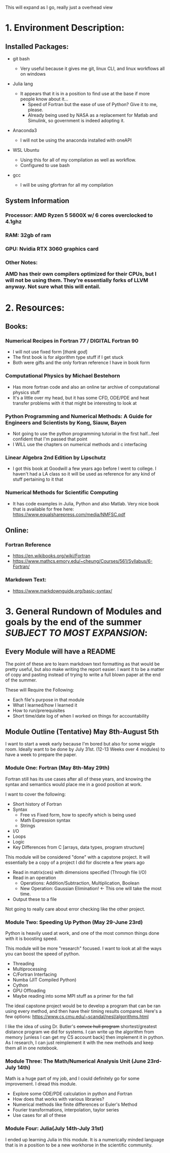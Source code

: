 This will expand as I go, really just a overhead view

# 1. Environment Description:
## Installed Packages:
* git bash
  * Very useful because it gives me git, linux CLI, and linux workflows all on windows
 
* Julia lang 
  * It appears that it is in a position to find use at the base if more people know about it...
    * Speed of Fortran but the ease of use of Python? Give it to me, please. 
    * Already being used by NASA as a replacement for Matlab and Simulink, so government is indeed adopting it.

* Anaconda3
  * I will not be using the anaconda installed with oneAPI

* WSL Ubuntu
  * Using this for all of my compilation as well as workflow. 
  * Configured to use bash
 
* gcc
  * I will be using gfortran for all my compilation

## System Information
### Processor: AMD Ryzen 5 5600X w/ 6 cores overclocked to 4.1ghz
### RAM: 32gb of ram
### GPU: Nvidia RTX 3060 graphics card
### Other Notes: <p> AMD has their own compilers optimized for their CPUs, but I will not be using them. They're essentially forks of LLVM anyway. Not sure what this will entail.
<p>

	

# 2. Resources:
	
## Books:
	
### Numerical Recipes in Fortran 77 / DIGITAL Fortran 90
* I will not use fixed form [*thank god*]
* The first book is for algorithm type stuff if I get stuck
* Both were gifts and the only fortran reference I have in book form
			
### Computational Physics by Michael Bestehorn
* Has more fortran code and also an online tar archive of computational physics stuff
* It's a little over my head, but it has some CFD, ODE/PDE and heat transfer problems with it that might be interesting to look at

### Python Programming and Numerical Methods: A Guide for Engineers and Scientists by Kong, Siauw, Bayen
* Not going to use the python programming tutorial in the first half...feel confident that I'm passed that point
* I WILL use the chapters on numerical methods and c interfacing

### Linear Algebra 2nd Edition by Lipschutz
* I got this book at Goodwill a few years ago before I went to college. I haven't had a LA class so it will be used as reference for any kind of stuff pertaining to it that

### Numerical Methods for Scientific Computing
* It has code examples in Julia, Python and also Matlab. Very nice book that is available for free here: https://www.equalsharepress.com/media/NMFSC.pdf
	
## Online:
	
### Fortran Reference
* https://en.wikibooks.org/wiki/Fortran
* https://www.mathcs.emory.edu/~cheung/Courses/561/Syllabus/6-Fortran/
			
### Markdown Text:
* https://www.markdownguide.org/basic-syntax/
		

	
# 3. General Rundown of Modules and goals by the end of the summer *SUBJECT TO MOST EXPANSION*:
## Every Module will have a README	
<p>The point of these are to learn markdown text formatting as that would be pretty useful, but also make writing the report easier. I want it to be a matter of copy and pasting instead of trying to write a full blown paper at the end of the summer.<p>	
	
These will Require the Following:
* Each file's purpose in that module
* What I learned/how I learned it
* How to run/prerequisites
* Short time/date log of when I worked on things for accountability

## Module Outline (Tentative) May 8th-August 5th
I want to start a week early because I'm bored but also for some wiggle room. Ideally want to be done by July 31st. (12-13 Weeks over 4 modules) to have a week to prepare the paper.
	
### Module One: Fortran (May 8th-May 29th)
Fortran still has its use cases after all of these years, and knowing the syntax and semantics would place me in a good position at work.

I want to cover the following:
* Short history of Fortran
* Syntax
  * Free vs Fixed form, how to specify which is being used
  * Math Expression syntax
  * Strings
* I/O
* Loops
* Logic
* Key Differences from C [arrays, data types, program structure]

This module will be considered "done" with a capstone project. It will essentially be a copy of a project I did for discrete a few years ago
* Read in matrix(ces) with dimensions specified (Through file I/O)
* Read in an operation
  * Operations: Addition/Subtraction, Multiplication, Boolean
  * New Operation: Gaussian Elimination! <- This one will take the most time.
* Output these to a file

Not going to really care about error checking like the other project.
					    
### Module Two: Speeding Up Python (May 29-June 23rd)
                                            
Python is heavily used at work, and one of the most common things done with it is boosting speed.

This module will be more "research" focused. I want to look at all the ways you can boost the speed of python.
* Threading
* Multiprocessing
* C/Fortran Interfacing
* Numba (JIT Compiled Python)
* Cython
* GPU Offloading                                            
* Maybe reading into some MPI stuff as a primer for the fall

The ideal capstone project would be to develop a program that can be ran using every method, and then have their timing results compared. 
Here\'s a few options: https://www.cs.cmu.edu/~scandal/nesl/algorithms.html
                                            
I like the idea of using Dr. Butler\'s ~~convex hull program~~ shortest/greatest distance program we did for systems. I can write up the algorithm from memory [unless I can get my CS account back] then implement it in python. As I research, I can just reimplement it with the new methods and keep them all in one notebook. 
  
### Module Three: The Math/Numerical Analysis Unit (June 23rd-July 14th)
Math is a huge part of my job, and I could definitely go for some improvement. I dread this module.
* Explore some ODE/PDE calculation in python and Fortran
* How does that works with various libraries? 
* Numerical methods like finite differences or Euler\'s Method
* Fourier transformations, interpolation, taylor series
* Use cases for all of these

                                            
### Module Four: Julia(July 14th-July 31st)
I ended up learning Julia in this module. It is a numerically minded language that is in a position to be a new workhorse in the scientific community.

	




